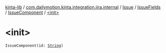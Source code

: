 [kinta-lib](../../../../index.md) / [com.dailymotion.kinta.integration.jira.internal](../../../index.md) / [Issue](../../index.md) / [IssueFields](../index.md) / [IssueComponent](index.md) / [&lt;init&gt;](./-init-.md)

# &lt;init&gt;

`IssueComponent(id: `[`String`](https://kotlinlang.org/api/latest/jvm/stdlib/kotlin/-string/index.html)`)`